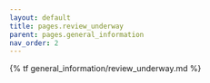 ```yaml
---
layout: default
title: pages.review_underway
parent: pages.general_information
nav_order: 2
---
```


{% tf general_information/review_underway.md %}

